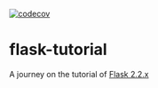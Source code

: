 [![codecov](https://codecov.io/gh/Lai-YT/flask-tutorial/branch/main/graph/badge.svg?token=YRG029QEL9)](https://codecov.io/gh/Lai-YT/flask-tutorial)

# flask-tutorial

A journey on the tutorial of [Flask 2.2.x](https://flask.palletsprojects.com/en/2.2.x/tutorial/)
